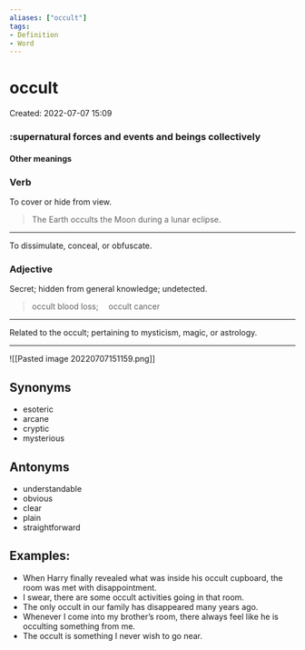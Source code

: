 ```yaml
---
aliases: ["occult"]
tags:
- Definition 
- Word
---
```

# occult
Created: 2022-07-07 15:09  

### :supernatural forces and events and beings collectively

#### Other meanings

### Verb

To cover or hide from view.

> The Earth occults the Moon during a lunar eclipse.

---

To dissimulate, conceal, or obfuscate.

### Adjective

Secret; hidden from general knowledge; undetected.

> occult blood loss;  occult cancer

---

Related to the occult; pertaining to mysticism, magic, or astrology.

---

![[Pasted image 20220707151159.png]]

## Synonyms 
- esoteric
- arcane 
- cryptic 
- mysterious 

## Antonyms 
- understandable
- obvious 
- clear 
- plain 
- straightforward 

## Examples: 
- When Harry finally revealed what was inside his occult cupboard, the room was met with disappointment. 
- I swear, there are some occult activities going in that room. 
- The only occult in our family has disappeared many years ago. 
- Whenever I come into my brother’s room, there always feel like he is occulting something from me. 
- The occult is something I never wish to go near. 